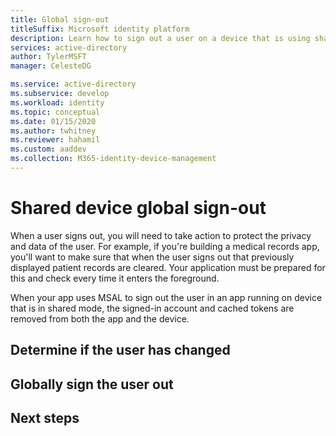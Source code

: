 ```yaml
---
title: Global sign-out
titleSuffix: Microsoft identity platform
description: Learn how to sign out a user on a device that is using shared device mode 
services: active-directory
author: TylerMSFT
manager: CelesteDG

ms.service: active-directory
ms.subservice: develop
ms.workload: identity
ms.topic: conceptual
ms.date: 01/15/2020
ms.author: twhitney
ms.reviewer: hahamil
ms.custom: aaddev
ms.collection: M365-identity-device-management
---
```


# Shared device global sign-out

When a user signs out, you will need to take action to protect the privacy and data of the user. For example, if you're building a medical records app, you'll want to make sure that when the user signs out that previously displayed patient records are cleared. Your application must be prepared for this and check every time it enters the foreground. 

When your app uses MSAL to sign out the user in an app running on device that is in shared mode, the signed-in account and cached tokens are removed from both the app and the device.

## Determine if the user has changed



## Globally sign the user out



## Next steps
